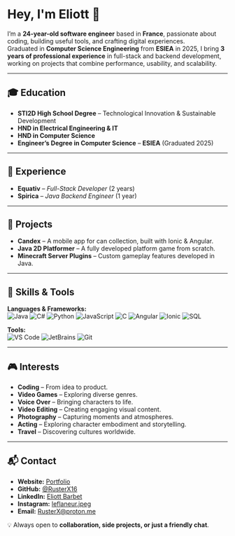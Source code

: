 # Hey, I'm Eliott 👋

I’m a **24-year-old software engineer** based in **France**, passionate about coding, building useful tools, and crafting digital experiences.  
Graduated in **Computer Science Engineering** from **ESIEA** in 2025, I bring **3 years of professional experience** in full-stack and backend development, working on projects that combine performance, usability, and scalability.

---

## 🎓 Education
- **STI2D High School Degree** – Technological Innovation & Sustainable Development  
- **HND in Electrical Engineering & IT**  
- **HND in Computer Science**  
- **Engineer’s Degree in Computer Science** – **ESIEA** (Graduated 2025)

---

## 💼 Experience
- **Equativ** – *Full-Stack Developer* (2 years)  
- **Spirica** – *Java Backend Engineer* (1 year)  

---

## 🚀 Projects
- **Candex** – A mobile app for can collection, built with Ionic & Angular.  
- **Java 2D Platformer** – A fully developed platform game from scratch.  
- **Minecraft Server Plugins** – Custom gameplay features developed in Java.

---

## 🔧 Skills & Tools

**Languages & Frameworks:**  
![Java](https://img.shields.io/badge/-Java-orange?style=flat&logo=java&logoColor=white)
![C#](https://img.shields.io/badge/-C%23-9A4DB8?style=flat&logo=c-sharp&logoColor=white)
![Python](https://img.shields.io/badge/-Python-blue?style=flat&logo=python&logoColor=white)
![JavaScript](https://img.shields.io/badge/-JavaScript-yellow?style=flat&logo=javascript&logoColor=black)
![C](https://img.shields.io/badge/-C-gray?style=flat&logo=c&logoColor=white)
![Angular](https://img.shields.io/badge/-Angular-DD0031?style=flat&logo=angular&logoColor=white)
![Ionic](https://img.shields.io/badge/-Ionic-cyan?style=flat&logo=ionic&logoColor=white)
![SQL](https://img.shields.io/badge/-SQL-4479A1?style=flat&logo=mysql&logoColor=white)  

**Tools:**  
![VS Code](https://img.shields.io/badge/-VS_Code-007ACC?style=flat&logo=visual-studio-code&logoColor=white)
![JetBrains](https://img.shields.io/badge/-JetBrains-000000?style=flat&logo=jetbrains&logoColor=white)
![Git](https://img.shields.io/badge/-Git-F05032?style=flat&logo=git&logoColor=white)

---

## 🎮 Interests
- **Coding** – From idea to product.  
- **Video Games** – Exploring diverse genres.  
- **Voice Over** – Bringing characters to life.  
- **Video Editing** – Creating engaging visual content.  
- **Photography** – Capturing moments and atmospheres.  
- **Acting** – Exploring character embodiment and storytelling.  
- **Travel** – Discovering cultures worldwide.

---

## 📬 Contact
- **Website:** [Portfolio](https://rusterx16.github.io/porte-folio/home)  
- **GitHub:** [@RusterX16](https://github.com/RusterX16)  
- **LinkedIn:** [Eliott Barbet](https://www.linkedin.com/in/eliott-barbet-306530197/)  
- **Instagram:** [leflaneur.jpeg](https://www.instagram.com/leflaneur.jpeg)  
- **Email:** [RusterX@proton.me](mailto:RusterX@proton.me)  

💡 Always open to **collaboration, side projects, or just a friendly chat**.
